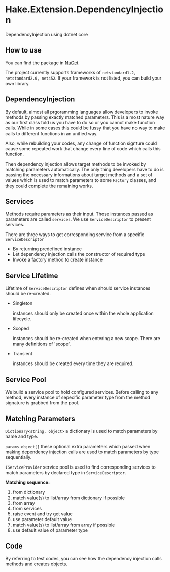# Hake.Extension.DependencyInjection
DependencyInjection using dotnet core

## How to use
You can find the package in [NuGet](https://www.nuget.org/packages/Hake.Extension.DependencyInjection/1.0.0)

The project currently supports frameworks of `netstandard1.2, netstandard2.0, net452`. If your framework is not listed, you can build your own library.

## DependencyInjection

By default, almost all prgoramming languages allow developers to invoke methods by passing exactly matched parameters. This is a most nature way as our first class told us you have to do so or you cannot make function calls. While in some cases this could be fussy that you have no way to make calls to different functions in an unified way.

Also, while rebuilding your codes, any change of function signture could cause some repeated work that change every line of code which calls this function.

Then dependency injection allows target methods to be invoked by matching parameters automatically. The only thing developers have to do is passing the necessary informations about target methods and a set of values which is used to match parameters to some `Factory` classes, and they could complete the remaining works.

## Services
Methods require parameters as their input. Those instances passed as parameters are called `services`. We use `ServiceDescriptor` to present services.

There are three ways to get corresponding service from a specific `ServiceDescriptor`
- By returning predefined instance
- Let dependency injection calls the constructor of required type
- Invoke a factory method to create instance

## Service Lifetime
Lifetime of `ServiceDescriptor` defines when should service instances should be re-created.
- Singleton
    
    instances should only be created once within the whole application lifecycle.

- Scoped

    instances should be re-created when entering a new scope. There are many definitions of 'scope'.

- Transient

    instances should be created every time they are required.

## Service Pool
We build a service pool to hold configured services. Before calling to any method, every instance of sepecific parameter type from the method signature is grabbed from the pool.

## Matching Parameters
`Dictionary<string, object>` a dictionary is used to match parameters by name and type.

`params object[]` these optional extra parameters which passed when making dependency injection calls are used to match parameters by type sequentially.

`IServiceProvider` service pool is used to find corresponding services to match parameters by declared type in `ServiceDescriptor`.

**Matching sequence:**
1. from dictionary
2. match value(s) to list/array from dictionary if possible
3. from array
4. from services
5. raise event and try get value
6. use parameter default value
7. match value(s) to list/array from array if possible
8. use default value of parameter type

## Code
By referring to test codes, you can see how the dependency injection calls methods and creates objects.
